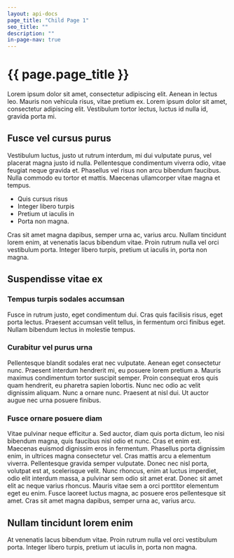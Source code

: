 ```yaml
---
layout: api-docs
page_title: "Child Page 1"
seo_title: ""
description: ""
in-page-nav: true
---
```


# {{ page.page_title }}

Lorem ipsum dolor sit amet, consectetur adipiscing elit. Aenean in lectus leo. Mauris non vehicula risus, vitae pretium ex. Lorem ipsum dolor sit amet, consectetur adipiscing elit. Vestibulum tortor lectus, luctus id nulla id, gravida porta mi. 

## Fusce vel cursus purus

Vestibulum luctus, justo ut rutrum interdum, mi dui vulputate purus, vel placerat magna justo id nulla. Pellentesque condimentum viverra odio, vitae feugiat neque gravida et. Phasellus vel risus non arcu bibendum faucibus. Nulla commodo eu tortor et mattis. Maecenas ullamcorper vitae magna et tempus.
- Quis cursus risus
- Integer libero turpis
- Pretium ut iaculis in
- Porta non magna.

Cras sit amet magna dapibus, semper urna ac, varius arcu. Nullam tincidunt lorem enim, at venenatis lacus bibendum vitae. Proin rutrum nulla vel orci vestibulum porta. Integer libero turpis, pretium ut iaculis in, porta non magna.

## Suspendisse vitae ex 

### Tempus turpis sodales accumsan

Fusce in rutrum justo, eget condimentum dui. Cras quis facilisis risus, eget porta lectus. Praesent accumsan velit tellus, in fermentum orci finibus eget. Nullam bibendum lectus in molestie tempus. 

### Curabitur vel purus urna

Pellentesque blandit sodales erat nec vulputate. Aenean eget consectetur nunc. Praesent interdum hendrerit mi, eu posuere lorem pretium a. Mauris maximus condimentum tortor suscipit semper. Proin consequat eros quis quam hendrerit, eu pharetra sapien lobortis. Nunc nec odio ac velit dignissim aliquam. Nunc a ornare nunc. Praesent at nisl dui. Ut auctor augue nec urna posuere finibus.

### Fusce ornare posuere diam

Vitae pulvinar neque efficitur a. Sed auctor, diam quis porta dictum, leo nisi bibendum magna, quis faucibus nisl odio et nunc. Cras et enim est. Maecenas euismod dignissim eros in fermentum. Phasellus porta dignissim enim, in ultrices magna consectetur vel. Cras mattis arcu a elementum viverra. Pellentesque gravida semper vulputate. Donec nec nisl porta, volutpat est at, scelerisque velit. Nunc rhoncus, enim at luctus imperdiet, odio elit interdum massa, a pulvinar sem odio sit amet erat. Donec sit amet elit ac neque varius rhoncus. Mauris vitae sem a orci porttitor elementum eget eu enim. Fusce laoreet luctus magna, ac posuere eros pellentesque sit amet. Cras sit amet magna dapibus, semper urna ac, varius arcu. 

## Nullam tincidunt lorem enim

At venenatis lacus bibendum vitae. Proin rutrum nulla vel orci vestibulum porta. Integer libero turpis, pretium ut iaculis in, porta non magna.